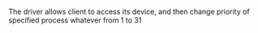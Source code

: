 
The driver allows client to access its device, and then change priority of specified process whatever from 1 to 31